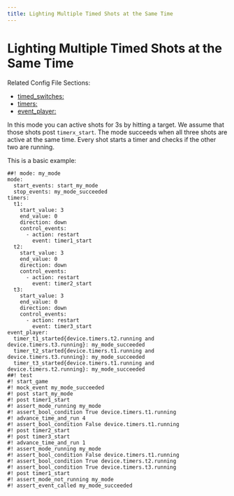 ```yaml
---
title: Lighting Multiple Timed Shots at the Same Time
---
```


# Lighting Multiple Timed Shots at the Same Time


Related Config File Sections:

* [timed_switches:](../config/timed_switches.md)
* [timers:](../config/timers.md)
* [event_player:](../config/event_player.md)

In this mode you can active shots for 3s by hitting a target. We assume
that those shots post `timerx_start`. The mode succeeds when all three
shots are active at the same time. Every shot starts a timer and checks
if the other two are running.

This is a basic example:

``` mpf-config
##! mode: my_mode
mode:
  start_events: start_my_mode
  stop_events: my_mode_succeeded
timers:
  t1:
    start_value: 3
    end_value: 0
    direction: down
    control_events:
      - action: restart
        event: timer1_start
  t2:
    start_value: 3
    end_value: 0
    direction: down
    control_events:
      - action: restart
        event: timer2_start
  t3:
    start_value: 3
    end_value: 0
    direction: down
    control_events:
      - action: restart
        event: timer3_start
event_player:
  timer_t1_started{device.timers.t2.running and device.timers.t3.running}: my_mode_succeeded
  timer_t2_started{device.timers.t1.running and device.timers.t3.running}: my_mode_succeeded
  timer_t3_started{device.timers.t1.running and device.timers.t2.running}: my_mode_succeeded
##! test
#! start_game
#! mock_event my_mode_succeeded
#! post start_my_mode
#! post timer1_start
#! assert_mode_running my_mode
#! assert_bool_condition True device.timers.t1.running
#! advance_time_and_run 4
#! assert_bool_condition False device.timers.t1.running
#! post timer2_start
#! post timer3_start
#! advance_time_and_run 1
#! assert_mode_running my_mode
#! assert_bool_condition False device.timers.t1.running
#! assert_bool_condition True device.timers.t2.running
#! assert_bool_condition True device.timers.t3.running
#! post timer1_start
#! assert_mode_not_running my_mode
#! assert_event_called my_mode_succeeded
```
